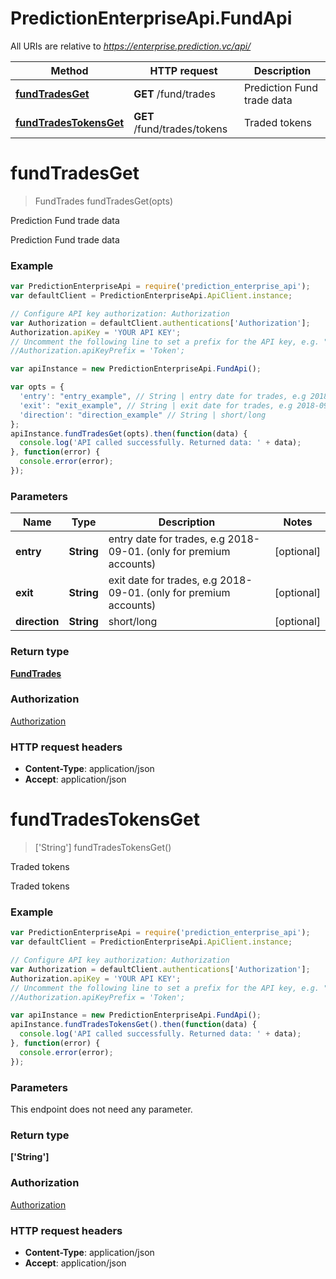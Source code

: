# PredictionEnterpriseApi.FundApi

All URIs are relative to *https://enterprise.prediction.vc/api/*

Method | HTTP request | Description
------------- | ------------- | -------------
[**fundTradesGet**](FundApi.md#fundTradesGet) | **GET** /fund/trades | Prediction Fund trade data
[**fundTradesTokensGet**](FundApi.md#fundTradesTokensGet) | **GET** /fund/trades/tokens | Traded tokens


<a name="fundTradesGet"></a>
# **fundTradesGet**
> FundTrades fundTradesGet(opts)

Prediction Fund trade data

Prediction Fund trade data

### Example
```javascript
var PredictionEnterpriseApi = require('prediction_enterprise_api');
var defaultClient = PredictionEnterpriseApi.ApiClient.instance;

// Configure API key authorization: Authorization
var Authorization = defaultClient.authentications['Authorization'];
Authorization.apiKey = 'YOUR API KEY';
// Uncomment the following line to set a prefix for the API key, e.g. "Token" (defaults to null)
//Authorization.apiKeyPrefix = 'Token';

var apiInstance = new PredictionEnterpriseApi.FundApi();

var opts = {
  'entry': "entry_example", // String | entry date for trades, e.g 2018-09-01. (only for premium accounts)
  'exit': "exit_example", // String | exit date for trades, e.g 2018-09-01. (only for premium accounts)
  'direction': "direction_example" // String | short/long
};
apiInstance.fundTradesGet(opts).then(function(data) {
  console.log('API called successfully. Returned data: ' + data);
}, function(error) {
  console.error(error);
});

```

### Parameters

Name | Type | Description  | Notes
------------- | ------------- | ------------- | -------------
 **entry** | **String**| entry date for trades, e.g 2018-09-01. (only for premium accounts) | [optional]
 **exit** | **String**| exit date for trades, e.g 2018-09-01. (only for premium accounts) | [optional]
 **direction** | **String**| short/long | [optional]

### Return type

[**FundTrades**](FundTrades.md)

### Authorization

[Authorization](../README.md#Authorization)

### HTTP request headers

 - **Content-Type**: application/json
 - **Accept**: application/json

<a name="fundTradesTokensGet"></a>
# **fundTradesTokensGet**
> [&#39;String&#39;] fundTradesTokensGet()

Traded tokens

Traded tokens

### Example
```javascript
var PredictionEnterpriseApi = require('prediction_enterprise_api');
var defaultClient = PredictionEnterpriseApi.ApiClient.instance;

// Configure API key authorization: Authorization
var Authorization = defaultClient.authentications['Authorization'];
Authorization.apiKey = 'YOUR API KEY';
// Uncomment the following line to set a prefix for the API key, e.g. "Token" (defaults to null)
//Authorization.apiKeyPrefix = 'Token';

var apiInstance = new PredictionEnterpriseApi.FundApi();
apiInstance.fundTradesTokensGet().then(function(data) {
  console.log('API called successfully. Returned data: ' + data);
}, function(error) {
  console.error(error);
});

```

### Parameters
This endpoint does not need any parameter.

### Return type

**[&#39;String&#39;]**

### Authorization

[Authorization](../README.md#Authorization)

### HTTP request headers

 - **Content-Type**: application/json
 - **Accept**: application/json

